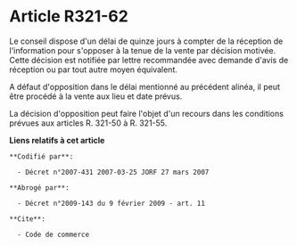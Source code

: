 # Article R321-62

Le conseil dispose d'un délai de quinze jours à compter de la réception de l'information pour s'opposer à la tenue de la
vente par décision motivée. Cette décision est notifiée par lettre recommandée avec demande d'avis de réception ou par tout
autre moyen équivalent.

A défaut d'opposition dans le délai mentionné au précédent alinéa, il peut être procédé à la vente aux lieu et date prévus.

La décision d'opposition peut faire l'objet d'un recours dans les conditions prévues aux articles R. 321-50 à R. 321-55.

**Liens relatifs à cet article**

	**Codifié par**:

	  - Décret n°2007-431 2007-03-25 JORF 27 mars 2007

	**Abrogé par**:

	  - Décret n°2009-143 du 9 février 2009 - art. 11

	**Cite**:

	  - Code de commerce
